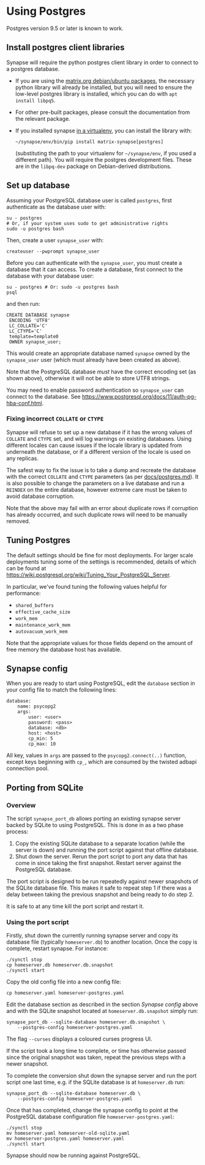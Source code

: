 # Using Postgres

Postgres version 9.5 or later is known to work.

## Install postgres client libraries

Synapse will require the python postgres client library in order to
connect to a postgres database.

-   If you are using the [matrix.org debian/ubuntu
    packages](../INSTALL.md#matrixorg-packages), the necessary python
    library will already be installed, but you will need to ensure the
    low-level postgres library is installed, which you can do with
    `apt install libpq5`.
-   For other pre-built packages, please consult the documentation from
    the relevant package.
-   If you installed synapse [in a
    virtualenv](../INSTALL.md#installing-from-source), you can install
    the library with:

        ~/synapse/env/bin/pip install matrix-synapse[postgres]

    (substituting the path to your virtualenv for `~/synapse/env`, if
    you used a different path). You will require the postgres
    development files. These are in the `libpq-dev` package on
    Debian-derived distributions.

## Set up database

Assuming your PostgreSQL database user is called `postgres`, first authenticate as the database user with:

    su - postgres
    # Or, if your system uses sudo to get administrative rights
    sudo -u postgres bash

Then, create a user ``synapse_user`` with:

    createuser --pwprompt synapse_user

Before you can authenticate with the `synapse_user`, you must create a
database that it can access. To create a database, first connect to the
database with your database user:

    su - postgres # Or: sudo -u postgres bash
    psql

and then run:

    CREATE DATABASE synapse
     ENCODING 'UTF8'
     LC_COLLATE='C'
     LC_CTYPE='C'
     template=template0
     OWNER synapse_user;

This would create an appropriate database named `synapse` owned by the
`synapse_user` user (which must already have been created as above).

Note that the PostgreSQL database *must* have the correct encoding set
(as shown above), otherwise it will not be able to store UTF8 strings.

You may need to enable password authentication so `synapse_user` can
connect to the database. See
<https://www.postgresql.org/docs/11/auth-pg-hba-conf.html>.

### Fixing incorrect `COLLATE` or `CTYPE`

Synapse will refuse to set up a new database if it has the wrong values of
`COLLATE` and `CTYPE` set, and will log warnings on existing databases. Using
different locales can cause issues if the locale library is updated from
underneath the database, or if a different version of the locale is used on any
replicas.

The safest way to fix the issue is to take a dump and recreate the database with
the correct `COLLATE` and `CTYPE` parameters (as per
[docs/postgres.md](docs/postgres.md)). It is also possible to change the
parameters on a live database and run a `REINDEX` on the entire database,
however extreme care must be taken to avoid database corruption.

Note that the above may fail with an error about duplicate rows if corruption
has already occurred, and such duplicate rows will need to be manually removed.


## Tuning Postgres

The default settings should be fine for most deployments. For larger
scale deployments tuning some of the settings is recommended, details of
which can be found at
<https://wiki.postgresql.org/wiki/Tuning_Your_PostgreSQL_Server>.

In particular, we've found tuning the following values helpful for
performance:

-   `shared_buffers`
-   `effective_cache_size`
-   `work_mem`
-   `maintenance_work_mem`
-   `autovacuum_work_mem`

Note that the appropriate values for those fields depend on the amount
of free memory the database host has available.

## Synapse config

When you are ready to start using PostgreSQL, edit the `database`
section in your config file to match the following lines:

    database:
        name: psycopg2
        args:
            user: <user>
            password: <pass>
            database: <db>
            host: <host>
            cp_min: 5
            cp_max: 10

All key, values in `args` are passed to the `psycopg2.connect(..)`
function, except keys beginning with `cp_`, which are consumed by the
twisted adbapi connection pool.

## Porting from SQLite

### Overview

The script `synapse_port_db` allows porting an existing synapse server
backed by SQLite to using PostgreSQL. This is done in as a two phase
process:

1.  Copy the existing SQLite database to a separate location (while the
    server is down) and running the port script against that offline
    database.
2.  Shut down the server. Rerun the port script to port any data that
    has come in since taking the first snapshot. Restart server against
    the PostgreSQL database.

The port script is designed to be run repeatedly against newer snapshots
of the SQLite database file. This makes it safe to repeat step 1 if
there was a delay between taking the previous snapshot and being ready
to do step 2.

It is safe to at any time kill the port script and restart it.

### Using the port script

Firstly, shut down the currently running synapse server and copy its
database file (typically `homeserver.db`) to another location. Once the
copy is complete, restart synapse. For instance:

    ./synctl stop
    cp homeserver.db homeserver.db.snapshot
    ./synctl start

Copy the old config file into a new config file:

    cp homeserver.yaml homeserver-postgres.yaml

Edit the database section as described in the section *Synapse config*
above and with the SQLite snapshot located at `homeserver.db.snapshot`
simply run:

    synapse_port_db --sqlite-database homeserver.db.snapshot \
        --postgres-config homeserver-postgres.yaml

The flag `--curses` displays a coloured curses progress UI.

If the script took a long time to complete, or time has otherwise passed
since the original snapshot was taken, repeat the previous steps with a
newer snapshot.

To complete the conversion shut down the synapse server and run the port
script one last time, e.g. if the SQLite database is at `homeserver.db`
run:

    synapse_port_db --sqlite-database homeserver.db \
        --postgres-config homeserver-postgres.yaml

Once that has completed, change the synapse config to point at the
PostgreSQL database configuration file `homeserver-postgres.yaml`:

    ./synctl stop
    mv homeserver.yaml homeserver-old-sqlite.yaml
    mv homeserver-postgres.yaml homeserver.yaml
    ./synctl start

Synapse should now be running against PostgreSQL.
